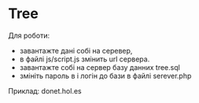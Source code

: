 # Tree

Для роботи:
- завантажте дані собі на серевер, 
- в файлі js/script.js змінить url сервера.
- завантажте собі на сервер базу данних tree.sql
- змініть пароль в і логін до бази в файлі serever.php

Приклад: donet.hol.es
